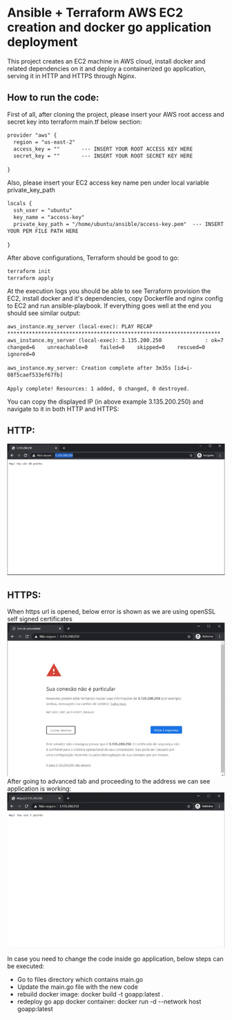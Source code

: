 # Ansible + Terraform AWS EC2 creation and docker go application deployment

This project creates an EC2 machine in AWS cloud, install docker and related dependencies on it and deploy a containerized go application, serving it in HTTP and HTTPS through Nginx.

## How to run the code:

First of all, after cloning the project, please insert your AWS root access and secret key into terraform main.tf below section:

```
provider "aws" {
  region = "us-east-2"
  access_key = ""       --- INSERT YOUR ROOT ACCESS KEY HERE
  secret_key = ""       --- INSERT YOUR ROOT SECRET KEY HERE
  
}
```

Also, please insert your EC2 access key name pen under local variable private_key_path

```
locals {
  ssh_user = "ubuntu"
  key_name = "access-key"
  private_key_path = "/home/ubuntu/ansible/access-key.pem"  --- INSERT YOUR PEM FILE PATH HERE

}
```

After above configurations, Terraform should be good to go:

``` 
terraform init
terraform apply
```

At the execution logs you should be able to see Terraform provision the EC2, install docker and it's dependencies, copy Dockerfile and nginx config to EC2 and run ansible-playbook.
If everything goes well at the end you should see similar output:

```
aws_instance.my_server (local-exec): PLAY RECAP *********************************************************************
aws_instance.my_server (local-exec): 3.135.200.250              : ok=7    changed=6    unreachable=0    failed=0    skipped=0    rescued=0    ignored=0

aws_instance.my_server: Creation complete after 3m35s [id=i-08f5caef533ef67fb]

Apply complete! Resources: 1 added, 0 changed, 0 destroyed.

```

You can copy the displayed IP (in above example 3.135.200.250) and navigate to it in both HTTP and HTTPS:


## HTTP:
![alt text](https://github.com/jgluchetti/ansible/blob/master/images/HTTP.jpg?raw=true)

## HTTPS:
When https url is opened, below error is shown as we are using openSSL self signed certificates
![alt text](https://github.com/jgluchetti/ansible/blob/master/images/HTTPS.jpg?raw=true)
After going to advanced tab and proceeding to the address we can see application is working:
![alt text](https://github.com/jgluchetti/ansible/blob/master/images/HTTPS_2.jpg?raw=true)

In case you need to change the code inside go application, below steps can be executed:
- Go to files directory which contains main.go
- Update the main.go file with the new code
- rebuild docker image: docker build -t goapp:latest .
- redeploy go app docker container: docker run -d --network host goapp:latest





